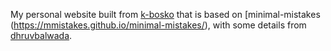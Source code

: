 My personal website built from [k-bosko](https://github.com/k-bosko/k-bosko.github.io) that is based on [minimal-mistakes (https://mmistakes.github.io/minimal-mistakes/), with some details from [dhruvbalwada](https://github.com/dhruvbalwada/dhruvbalwada.github.io).
